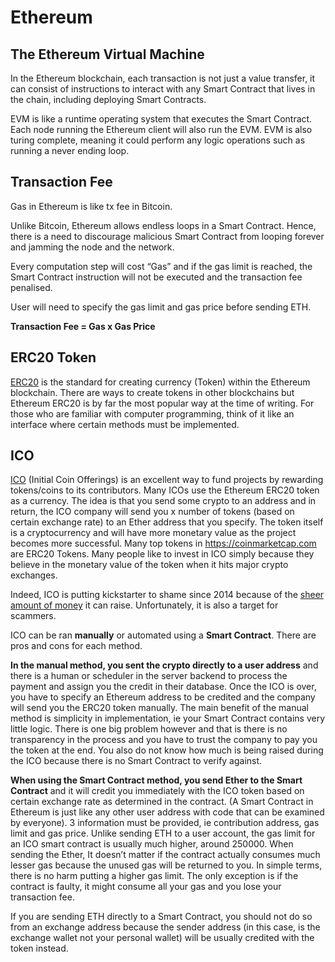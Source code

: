 # Ethereum

## The Ethereum Virtual Machine

In the Ethereum blockchain, each transaction is not just a value transfer, it can consist of instructions to interact with any Smart Contract that lives in the chain, including deploying Smart Contracts.

EVM is like a runtime operating system that executes the Smart Contract. Each node running the Ethereum client will also run the EVM. EVM is also turing complete, meaning it could perform any logic operations such as running a never ending loop.

## Transaction Fee

Gas in Ethereum is like tx fee in Bitcoin. 

Unlike Bitcoin, Ethereum allows endless loops in a Smart Contract. Hence, there is a need to discourage malicious Smart Contract from looping forever and jamming the node and the network.

Every computation step will cost “Gas” and if the gas limit is reached, the Smart Contract instruction will not be executed and the transaction fee penalised.

User will need to specify the gas limit and gas price before sending ETH.

**Transaction Fee = Gas x Gas Price**

## ERC20 Token

[ERC20](https://en.wikipedia.org/wiki/ERC20) is the standard for creating currency (Token) within the Ethereum blockchain. There are ways to create tokens in other blockchains but Ethereum ERC20 is by far the most popular way at the time of writing. For those who are familiar with computer programming, think of it like an interface where certain methods must be implemented.

## ICO

[ICO](https://blockgeeks.com/guides/initial-coin-offering/) (Initial Coin Offerings) is an excellent way to fund projects by rewarding tokens/coins to its contributors. Many ICOs use the Ethereum ERC20 token as a currency. The idea is that you send some crypto to an address and in return, the ICO company will send you x number of tokens (based on certain exchange rate) to an Ether address that you specify. The token itself is a cryptocurrency and will have more monetary value as the project becomes more successful. Many top tokens in https://coinmarketcap.com are ERC20 Tokens. Many people like to invest in ICO simply because they believe in the monetary value of the token when it hits major crypto exchanges.

Indeed, ICO is putting kickstarter to shame since 2014 because of the [sheer amount of money](http://www.businessinsider.com/biggest-cryptocurrency-ico-ever-going-on-right-now-2017-12/?r=AU&IR=T) it can raise. Unfortunately, it is also a target for scammers.

ICO can be ran **manually** or automated using a **Smart Contract**. There are pros and cons for each method. 

**In the manual method, you sent the crypto directly to a user address** and there is a human or scheduler in the server backend to process the payment and assign you the credit in their database. Once the ICO is over, you have to specify an Ethereum address to be credited and the company will send you the ERC20 token manually. The main benefit of the manual method is simplicity in implementation, ie your Smart Contract contains very little logic. There is one big problem however and that is there is no transparency in the process and you have to trust the company to pay you the token at the end. You also do not know how much is being raised during the ICO because there is no Smart Contract to verify against.  

**When using the Smart Contract method, you send Ether to the Smart Contract** and it will credit you immediately with the ICO token based on certain exchange rate as determined in the contract. (A Smart Contract in Ethereum is just like any other user address with code that can be examined by everyone). 3 information must be provided, ie contribution address, gas limit and gas price. Unlike sending ETH to a user account, the gas limit for an ICO smart contract is usually much higher, around 250000. When sending the Ether, It doesn’t matter if the contract actually consumes much lesser gas because the unused gas will be returned to you. In simple terms, there is no harm putting a higher gas limit. The only exception is if the contract is faulty, it might consume all your gas and you lose your transaction fee.

If you are sending ETH directly to a Smart Contract, you should not do so from an exchange address because the sender address (in this case, is the exchange wallet not your personal wallet) will be usually credited with the token instead.
